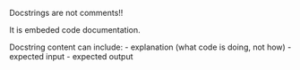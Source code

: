 Docstrings are not comments!!

It is embeded code documentation.

Docstring content can include:
    - explanation (what code is doing, not how)
    - expected input
    - expected output

